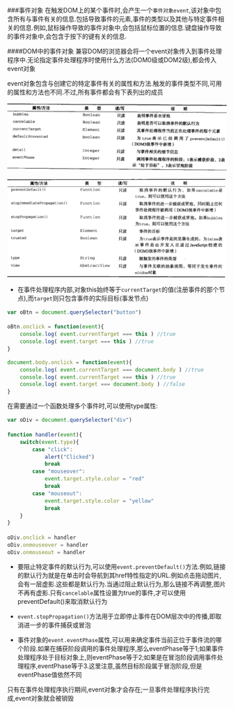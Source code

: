 ###事件对象
在触发DOM上的某个事件时,会产生一个`事件对象event`,该对象中包含所有与事件有关的信息.包括导致事件的元素,事件的类型以及其他与特定事件相关的信息.例如,鼠标操作导致的事件对象中,会包括鼠标位置的信息.键盘操作导致的事件对象中,会包含于按下的键有关的信息.

####DOM中的事件对象
兼容DOM的浏览器会将一个event对象传入到事件处理程序中.无论指定事件处理程序时使用什么方法(DOM0级或DOM2级),都会传入event对象

event对象包含与创建它的特定事件有关的属性和方法.触发的事件类型不同,可用的属性和方法也不同.不过,所有事件都会有下表列出的成员

![event1.jpg](img/event1.jpg)

![event2.jpg](img/event2.jpg)

- 在事件处理程序内部,对象this始终等于`currentTarget`的值(注册事件的那个节点),而`target`则只包含事件的实际目标(事发节点)

```javascript
var oBtn = document.querySelector("button")

oBtn.onclick = function(event){
    console.log( event.currentTarget === this ) //true
    console.log( event.target === this ) //true
}
```

```javascript
document.body.onclick = function(event){
    console.log( event.currentTarget === document.body ) //true
    console.log( event.currentTarget === this ) //true
    console.log( event.target === document.body ) //false
}
```

在需要通过一个函数处理多个事件时,可以使用type属性: 

```javascript
var oDiv = document.querySelector("div")

function handler(event){
    switch(event.type){
        case "click":
            alert("Clicked")
            break
        case "mouseover":
            event.target.style.color = "red"
            break
        case "mouseout":
            event.target.style.color = "yellow"
            break
    }
}

oDiv.onclick = handler
oDiv.onmouseover = handler
oDiv.onmouseout = handler
```

- 要阻止特定事件的默认行为,可以使用`event.preventDefault()`方法.例如,链接的默认行为就是在单击时会导航到其href特性指定的URL.例如点击拖动图片,会有一层虚影.这些都是默认行为.当通过阻止默认行为,那么链接不再调整,图片不再有虚影.只有`cancelable`属性设置为true的事件,才可以使用preventDefault()来取消默认行为

- `event.stopPropagation()`方法用于立即停止事件在DOM层次中的传播,即取消进一步的事件捕获或冒泡

- 事件对象的`event.eventPhase`属性,可以用来确定事件当前正位于事件流的哪个阶段.如果在捕获阶段调用的事件处理程序,那么eventPhase等于1;如果事件处理程序处于目标对象上,则eventPhase等于2;如果是在冒泡阶段调用事件处理程序,eventPhase等于3.这里注意,虽然目标阶段属于冒泡阶段,但是eventPhase值依然不同

只有在事件处理程序执行期间,event对象才会存在;一旦事件处理程序执行完成,event对象就会被销毁
